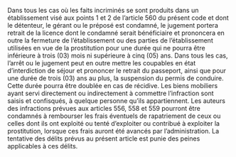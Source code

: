 Dans tous les cas où les faits incriminés se sont produits dans un établissement visé aux points 1 et 2 de l’article 560 du présent code et dont le détenteur, le gérant ou le préposé est condamné, le jugement portera retrait de la licence dont le condamné serait bénéficiaire et prononcera en outre la fermeture de l’établissement ou des parties de l’établissement utilisées en vue de la prostitution pour une durée qui ne pourra être inférieure à trois (03) mois ni supérieure à cinq (05) ans.
Dans tous les cas, l’arrêt ou le jugement peut en outre mettre les coupables en état d’interdiction de séjour et prononcer le retrait du passeport, ainsi que pour une durée de trois (03) ans au plus, la suspension du permis de conduire. Cette durée pourra être doublée en cas de récidive. Les biens mobiliers ayant servi directement ou indirectement à commettre l’infraction sont saisis et confisqués, à quelque personne qu’ils appartiennent.
Les auteurs des infractions prévues aux articles 556, 558 et 559 pourront être condamnés à rembourser les frais éventuels de rapatriement de ceux ou celles dont ils ont exploité ou tenté d’exploiter ou contribué à exploiter la prostitution, lorsque ces frais auront été avancés par l’administration.
La tentative des délits prévus au présent article est punie des peines applicables à ces délits.